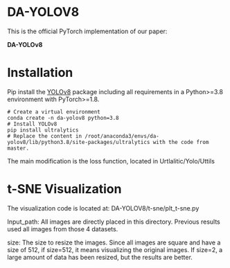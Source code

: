 # DA-YOLOV8
This is the official PyTorch implementation of our paper: 

**DA-YOLOv8**


# Installation



Pip install the [YOLOv8](https://github.com/ultralytics/ultralytics) package including all requirements in a Python>=3.8 environment with PyTorch>=1.8.
```
# Create a virtual environment
conda create -n da-yolov8 python=3.8
# Install YOLOv8
pip install ultralytics
# Replace the content in /root/anaconda3/envs/da-yolov8/lib/python3.8/site-packages/ultralytics with the code from master.
```

The main modification is the loss function, located in Urtlalitic/Yolo/Uttils


# t-SNE Visualization
The visualization code is located at: DA-YOLOV8/t-sne/plt_t-sne.py 

Input_path: All images are directly placed in this directory. Previous results used all images from those 4 datasets. 

size: The size to resize the images. Since all images are square and have a size of 512, if size=512, it means visualizing the original images. If size=2, a large amount of data has been resized, but the results are better.

